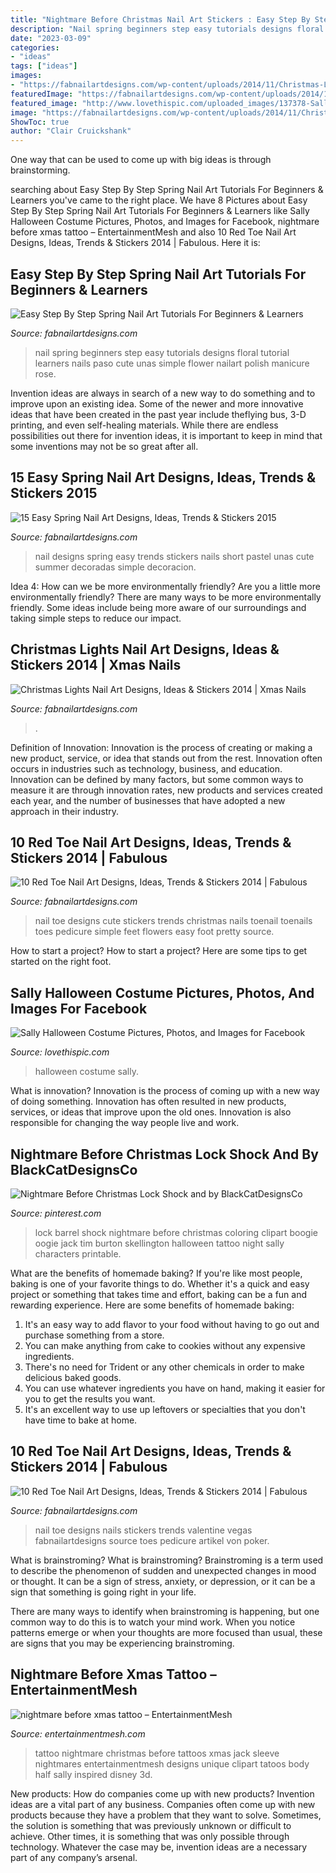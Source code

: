 ```yaml
---
title: "Nightmare Before Christmas Nail Art Stickers : Easy Step By Step Spring Nail Art Tutorials For Beginners &amp; Learners"
description: "Nail spring beginners step easy tutorials designs floral tutorial learners nails paso cute unas simple flower nailart polish manicure rose"
date: "2023-03-09"
categories:
- "ideas"
tags: ["ideas"]
images:
- "https://fabnailartdesigns.com/wp-content/uploads/2014/11/Christmas-Lights-Nail-Art-Designs-Ideas-Stickers-2014-Xmas-Nails-7.jpg"
featuredImage: "https://fabnailartdesigns.com/wp-content/uploads/2014/11/Christmas-Lights-Nail-Art-Designs-Ideas-Stickers-2014-Xmas-Nails-7.jpg"
featured_image: "http://www.lovethispic.com/uploaded_images/137378-Sally-Halloween-Costume.jpg"
image: "https://fabnailartdesigns.com/wp-content/uploads/2014/11/Christmas-Lights-Nail-Art-Designs-Ideas-Stickers-2014-Xmas-Nails-7.jpg"
ShowToc: true
author: "Clair Cruickshank"
---
```



One way that can be used to come up with big ideas is through brainstorming.

	

		
searching about Easy Step By Step Spring Nail Art Tutorials For Beginners &amp; Learners you've came to the right place. We have 8 Pictures about Easy Step By Step Spring Nail Art Tutorials For Beginners &amp; Learners like Sally Halloween Costume Pictures, Photos, and Images for Facebook, nightmare before xmas tattoo – EntertainmentMesh and also 10 Red Toe Nail Art Designs, Ideas, Trends &amp; Stickers 2014 | Fabulous. Here it is:
		
    
## Easy Step By Step Spring Nail Art Tutorials For Beginners &amp; Learners

<img loading=lazy src="http://fabnailartdesigns.com/wp-content/uploads/2015/03/Easy-Step-By-Step-Spring-Nail-Art-Tutorials-For-Beginners-Learners-2015-4.jpg" onerror="this.onerror=null;this.src='https://tse3.mm.bing.net/th?id=OIP.ngOoifEVGQdIMagXRDQa4AHaQO&amp;pid=15.1';" alt="Easy Step By Step Spring Nail Art Tutorials For Beginners &amp; Learners">

_Source: fabnailartdesigns.com_

>nail spring beginners step easy tutorials designs floral tutorial learners nails paso cute unas simple flower nailart polish manicure rose. 

	

Invention ideas are always in search of a new way to do something and to improve upon an existing idea. Some of the newer and more innovative ideas that have been created in the past year include theflying bus, 3-D printing, and even self-healing materials. While there are endless possibilities out there for invention ideas, it is important to keep in mind that some inventions may not be so great after all.

    
## 15 Easy Spring Nail Art Designs, Ideas, Trends &amp; Stickers 2015

<img loading=lazy src="http://fabnailartdesigns.com/wp-content/uploads/2015/03/15-Easy-Spring-Nail-Art-Designs-Ideas-Trends-Stickers-2015-1.jpg" onerror="this.onerror=null;this.src='https://tse3.mm.bing.net/th?id=OIP.YUcnZZ1J-oGTKd6b6IymVAHaGs&amp;pid=15.1';" alt="15 Easy Spring Nail Art Designs, Ideas, Trends &amp; Stickers 2015">

_Source: fabnailartdesigns.com_

>nail designs spring easy trends stickers nails short pastel unas cute summer decoradas simple decoracion. 

	

Idea 4: How can we be more environmentally friendly?
Are you a little more environmentally friendly? There are many ways to be more environmentally friendly. Some ideas include being more aware of our surroundings and taking simple steps to reduce our impact.

    
## Christmas Lights Nail Art Designs, Ideas &amp; Stickers 2014 | Xmas Nails

<img loading=lazy src="https://fabnailartdesigns.com/wp-content/uploads/2014/11/Christmas-Lights-Nail-Art-Designs-Ideas-Stickers-2014-Xmas-Nails-7.jpg" onerror="this.onerror=null;this.src='https://tse1.mm.bing.net/th?id=OIP.2WQj-LGg8J-mrVSvkyjjSAHaGt&amp;pid=15.1';" alt="Christmas Lights Nail Art Designs, Ideas &amp; Stickers 2014 | Xmas Nails">

_Source: fabnailartdesigns.com_

>. 

	

Definition of Innovation:
Innovation is the process of creating or making a new product, service, or idea that stands out from the rest. Innovation often occurs in industries such as technology, business, and education. Innovation can be defined by many factors, but some common ways to measure it are through innovation rates, new products and services created each year, and the number of businesses that have adopted a new approach in their industry.

    
## 10 Red Toe Nail Art Designs, Ideas, Trends &amp; Stickers 2014 | Fabulous

<img loading=lazy src="http://fabnailartdesigns.com/wp-content/uploads/2014/10/Cute-Red-Toe-Nail-Art-Designs-Ideas-Trends-Stickers-2014-8.jpg" onerror="this.onerror=null;this.src='https://tse2.mm.bing.net/th?id=OIP.lolmM0veC2OPHkBsksWDawHaGY&amp;pid=15.1';" alt="10 Red Toe Nail Art Designs, Ideas, Trends &amp; Stickers 2014 | Fabulous">

_Source: fabnailartdesigns.com_

>nail toe designs cute stickers trends christmas nails toenail toenails toes pedicure simple feet flowers easy foot pretty source. 

	

How to start a project?
How to start a project? Here are some tips to get started on the right foot.

    
## Sally Halloween Costume Pictures, Photos, And Images For Facebook

<img loading=lazy src="http://www.lovethispic.com/uploaded_images/137378-Sally-Halloween-Costume.jpg" onerror="this.onerror=null;this.src='https://tse2.mm.bing.net/th?id=OIP.C8AKeT1jBlGqbG3Ks9FqDAHaLH&amp;pid=15.1';" alt="Sally Halloween Costume Pictures, Photos, and Images for Facebook">

_Source: lovethispic.com_

>halloween costume sally. 

	

What is innovation?
Innovation is the process of coming up with a new way of doing something. Innovation has often resulted in new products, services, or ideas that improve upon the old ones. Innovation is also responsible for changing the way people live and work.

    
## Nightmare Before Christmas Lock Shock And By BlackCatDesignsCo

<img loading=lazy src="https://i.pinimg.com/736x/ba/d5/a8/bad5a86d06f604acfe5e135e5da4d70b--halloween-vinyl-nightmare-before-christmas.jpg" onerror="this.onerror=null;this.src='https://tse2.mm.bing.net/th?id=OIP.QlXTVGEI2fW06donCmURWgHaKu&amp;pid=15.1';" alt="Nightmare Before Christmas Lock Shock and by BlackCatDesignsCo">

_Source: pinterest.com_

>lock barrel shock nightmare before christmas coloring clipart boogie oogie jack tim burton skellington halloween tattoo night sally characters printable. 

	

What are the benefits of homemade baking?
If you're like most people, baking is one of your favorite things to do. Whether it's a quick and easy project or something that takes time and effort, baking can be a fun and rewarding experience. Here are some benefits of homemade baking: 
1) It's an easy way to add flavor to your food without having to go out and purchase something from a store. 
2) You can make anything from cake to cookies without any expensive ingredients. 
3) There's no need for Trident or any other chemicals in order to make delicious baked goods. 
4) You can use whatever ingredients you have on hand, making it easier for you to get the results you want. 
5) It's an excellent way to use up leftovers or specialties that you don't have time to bake at home.

    
## 10 Red Toe Nail Art Designs, Ideas, Trends &amp; Stickers 2014 | Fabulous

<img loading=lazy src="https://fabnailartdesigns.com/wp-content/uploads/2014/10/Cute-Red-Toe-Nail-Art-Designs-Ideas-Trends-Stickers-2014-3.jpg" onerror="this.onerror=null;this.src='https://tse1.mm.bing.net/th?id=OIP.hTuPF3CmuERai_JSHbY_QAHaJ2&amp;pid=15.1';" alt="10 Red Toe Nail Art Designs, Ideas, Trends &amp; Stickers 2014 | Fabulous">

_Source: fabnailartdesigns.com_

>nail toe designs nails stickers trends valentine vegas fabnailartdesigns source toes pedicure artikel von poker. 

	

What is brainstroming?
What is brainstroming?
 Brainstroming is a term used to describe the phenomenon of sudden and unexpected changes in mood or thought. It can be a sign of stress, anxiety, or depression, or it can be a sign that something is going right in your life.

There are many ways to identify when brainstroming is happening, but one common way to do this is to watch your mind work. When you notice patterns emerge or when your thoughts are more focused than usual, these are signs that you may be experiencing brainstroming.

    
## Nightmare Before Xmas Tattoo – EntertainmentMesh

<img loading=lazy src="https://entertainmentmesh.com/wp-content/uploads/2012/11/nightmare-before-xmas-tattoo.jpg" onerror="this.onerror=null;this.src='https://tse2.mm.bing.net/th?id=OIP.KXZC6g0awRG0xBG9hP99dgHaIb&amp;pid=15.1';" alt="nightmare before xmas tattoo – EntertainmentMesh">

_Source: entertainmentmesh.com_

>tattoo nightmare christmas before tattoos xmas jack sleeve nightmares entertainmentmesh designs unique clipart tatoos body half sally inspired disney 3d. 

	

New products: How do companies come up with new products?
Invention ideas are a vital part of any business. Companies often come up with new products because they have a problem that they want to solve. Sometimes, the solution is something that was previously unknown or difficult to achieve. Other times, it is something that was only possible through technology. Whatever the case may be, invention ideas are a necessary part of any company’s arsenal.

